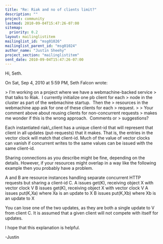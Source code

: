 ```yaml
---
title: "Re: Riak and no of clients limit?"
description: ""
project: community
lastmod: 2010-09-04T15:47:26-07:00
sitemap:
  priority: 0.2
layout: mailinglistitem
mailinglist_id: "msg01026"
mailinglist_parent_id: "msg01024"
author_name: "Justin Sheehy"
project_section: "mailinglistitem"
sent_date: 2010-09-04T15:47:26-07:00
---
```



Hi, Seth.

On Sat, Sep 4, 2010 at 5:59 PM, Seth Falcon  wrote:

&gt; I'm working on a project where we have a webmachine-backed service
&gt; that talks to Riak.  I currently initialize one pb client for each
&gt; node in the cluster as part of the webmachine startup.  Then the
&gt; resources in the webmachine app ask for one of these clients for each
&gt; request.
&gt;
&gt; Your comment above about reusing clients for non-concurrent requests
&gt; makes me wonder if this is the wrong approach.  Comments or
&gt; suggestions?

Each instantiated riak\\_client has a unique client-id that will
represent that client in all updates (put-requests) that it makes.
That is, the entries in the vector clock will match that client-id.
Much of the value of vector clocks can vanish if concurrent writes to
the same values can be issued with the same client-id.

Sharing connections as you describe might be fine, depending on the
details. However, if your resources might overlap in a way like the
following example then you probably have a problem.

A and B are resource instances handling separate concurrent HTTP
requests but sharing a client-id C.
A issues get(K), receiving object X with vector clock V
B issues get(K), receiving object X with vector clock V
A issues put(K,Xa) where Xa is an update to X
B issues put(K,Xb) where Xb is an update to X

You can lose one of the two updates, as they are both a single update
to V from client C. It is assumed that a given client will not
compete with itself for updates.

I hope that this explanation is helpful.

-Justin


